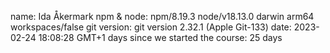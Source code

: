 
name: Ida Åkermark
npm & node: npm/8.19.3 node/v18.13.0 darwin arm64 workspaces/false
git version: git version 2.32.1 (Apple Git-133)
date: 2023-02-24 18:08:28 GMT+1
days since we started the course: 25 days
